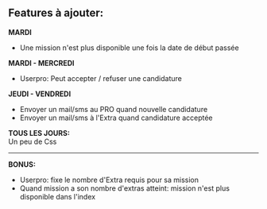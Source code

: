 ## Features à ajouter:

**MARDI**<br/>
  - Une mission n'est plus disponible une fois la date de début passée<br/>
  
**MARDI - MERCREDI**<br/>
  - Userpro: Peut accepter / refuser une candidature<br/>
  
**JEUDI - VENDREDI**<br/>
  - Envoyer un mail/sms au PRO quand nouvelle candidature
  - Envoyer un mail/sms à l'Extra quand candidature acceptée<br/>

**TOUS LES JOURS:**<br/>
Un peu de Css
  
  ---
  
**BONUS:**
  - Userpro: fixe le nombre d'Extra requis pour sa mission
  - Quand mission a son nombre d'extras atteint: mission n'est plus disponible dans l'index
  
  
